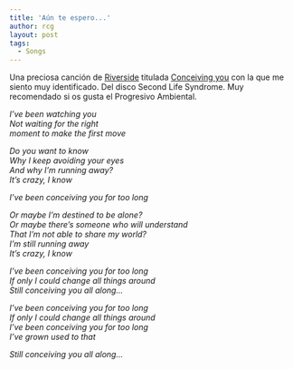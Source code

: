 ```yaml
---
title: 'Aún te espero...'
author: rcg
layout: post
tags:
  - Songs
---
```


Una preciosa canción de [Riverside][1] titulada [Conceiving you][2] con la que
me siento muy identificado. Del disco Second Life Syndrome. Muy recomendado si
os gusta el Progresivo Ambiental.

*I’ve been watching you*  
*Not waiting for the right*  
*moment to make the first move*  
  
*Do you want to know*  
*Why I keep avoiding your eyes*  
*And why I’m running away?*  
*It’s crazy, I know*  

*I’ve been conceiving you for too long*  

*Or maybe I’m destined to be alone?*  
*Or maybe there’s someone who will understand*  
*That I’m not able to share my world?*  
*I’m still running away*  
*It’s crazy, I know*  
  
*I’ve been conceiving you for too long*  
*If only I could change all things around*  
*Still conceiving you all along...*  
  
*I’ve been conceiving you for too long*  
*If only I could change all things around*  
*I’ve been conceiving you for too long*  
*I’ve grown used to that*  
  
*Still conceiving you all along...*  

 [1]: http://www.riverside.art.pl/
 [2]: http://www.youtube.com/watch?v=peDCmsJB1AA
